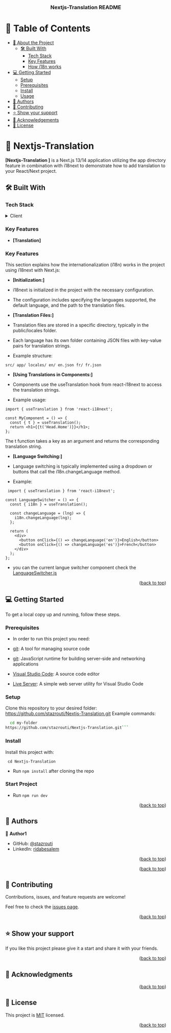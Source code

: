 <a name="readme-top"></a>

<div align="center">
  <br/>
  
  <h3><b>Nextjs-Translation README</b></h3>
</div>

# 📗 Table of Contents

- [📖 About the Project](#about-project)
  - [🛠 Built With](#built-with)
    - [Tech Stack](#tech-stack)
    - [Key Features](#key-features)
    - [How i18n works](#How-It-Works)
- [💻 Getting Started](#getting-started)
  - [Setup](#setup)
  - [Prerequisites](#prerequisites)
  - [Install](#install)
  - [Usage](#usage)
- [👥 Authors](#authors)
- [🤝 Contributing](#contributing)
- [⭐️ Show your support](#support)
- [🙏 Acknowledgements](#acknowledgements)
- [📝 License](#license)

# 📖 Nextjs-Translation   <a name="about-project"></a>
**[Nextjs-Translation ]**  is a Next.js 13/14 application utilizing the app directory feature in combination with i18next to demonstrate how to add translation to your React/Next project.

## 🛠 Built With <a name="built-with"></a>

### Tech Stack <a name="tech-stack"></a>

<details>
  <summary>Client</summary>
  <ul>
    <li><a href="https://reactjs.org/">React.js</a></li>
    <li><a href="https://nextjs.org/">Next.js</a></li>
    <li><a href="https://tailwindcss.com/">Tailwind CSS</a></li>


  </ul>
</details>


### Key Features <a name="key-features"></a>


- **[Translation]**

### Key Features <a name="How-It-Works"></a>
This section explains how the internationalization (i18n) works in the project using i18next with Next.js:

- **[Initialization:]**

- i18next is initialized in the project with the necessary configuration.
- The configuration includes specifying the languages supported, the default language, and the path to the translation files.

- **[Translation Files:]**

- Translation files are stored in a specific directory, typically in the public/locales folder.
- Each language has its own folder containing JSON files with key-value pairs for translation strings.

- Example structure:

`src/
  app/
    locales/
      en/
        en.json
      fr/
        fr.json
`
- **[Using Translations in Components:]**

- Components use the useTranslation hook from react-i18next to access the translation strings.
- Example usage:

``` 
import { useTranslation } from 'react-i18next';

const MyComponent = () => {
  const { t } = useTranslation();
  return <h1>{{t('Head.Home')}}</h1>;
};

```
The t function takes a key as an argument and returns the corresponding translation string.

- **[Language Switching:]**

- Language switching is typically implemented using a dropdown or buttons that call the i18n.changeLanguage method.
- Example:

```
 import { useTranslation } from 'react-i18next';

const LanguageSwitcher = () => {
  const { i18n } = useTranslation();

  const changeLanguage = (lng) => {
    i18n.changeLanguage(lng);
  };

  return (
    <div>
      <button onClick={() => changeLanguage('en')}>English</button>
      <button onClick={() => changeLanguage('es')}>French</button>
    </div>
  );
};

``` 

- you can the current langue switcher component check the <a href="https://github.com/stazrouti/Nextjs-Translation/blob/main/src/app/LanguageSwitcher.js">LanguageSwitcher.js</a>



<p align="right">(<a href="#readme-top">back to top</a>)</p>



## 💻 Getting Started <a name="getting-started"></a>

To get a local copy up and running, follow these steps.

### Prerequisites

- In order to run this project you need:

- [git](https://git-scm.com/downloads): A tool for managing source code
- [git](https://nodejs.org): JavaScript runtime for building server-side and networking applications
- [Visual Studio Code](https://code.visualstudio.com/): A source code editor
- [Live Server](https://marketplace.visualstudio.com/items?itemName=ritwickdey.LiveServer): A simple web server utility for Visual Studio Code

### Setup

Clone this repository to your desired folder:
https://github.com/stazrouti/Nextjs-Translation.git
 Example commands:

```sh
  cd my-folder
https://github.com/stazrouti/Nextjs-Translation.git```
```

### Install

Install this project with:

` cd Nextjs-Translation`
  - Run `npm install` after cloning the repo


### Start Project 

  - Run `npm run dev `


<p align="right">(<a href="#readme-top">back to top</a>)</p>

## 👥 Authors <a name="authors"></a>

👤 **Author1**

- GitHub: [@stazrouti](https://github.com/ridabnesalem)
- LinkedIn: [ridabesalem](https://linkedin.com/in/salah-eddine-tazrouti)


<p align="right">(<a href="#readme-top">back to top</a>)</p>



<p align="right">(<a href="#readme-top">back to top</a>)</p>

## 🤝 Contributing <a name="contributing"></a>

Contributions, issues, and feature requests are welcome!

Feel free to check the [issues page](../../issues/).

<p align="right">(<a href="#readme-top">back to top</a>)</p>

## ⭐️ Show your support <a name="support"></a>

If you like this project please give it a start and share it with your friends. 

<p align="right">(<a href="#readme-top">back to top</a>)</p>

## 🙏 Acknowledgments <a name="acknowledgements"></a>




<p align="right">(<a href="#readme-top">back to top</a>)</p>

## 📝 License <a name="license"></a>

This project is [MIT](./MIT.md) licensed.

<p align="right">(<a href="#readme-top">back to top</a>)</p>
